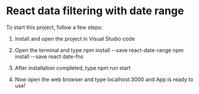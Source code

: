 # React data filtering with date range

To start this project, follow a few steps:

1. Install and open the project in Visual Studio code

2. Open the terminal and type 
    npm install --save react-date-range
    npm install --save react date-fns

3. After installation completed, type npm run start

4. Now open the web browser and type localhost:3000 and App is ready to use!
